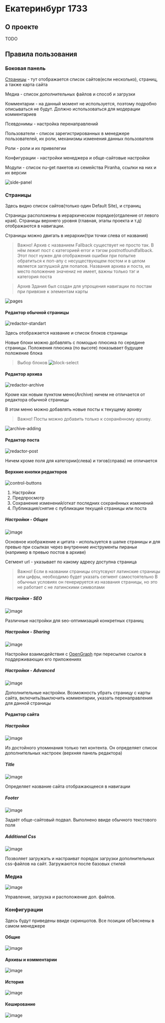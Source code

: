 # Екатеринбург 1733
## О проекте
TODO

## Правила пользования
### Боковая панель
[Страницы](#страницы) - тут отображается список сайтов(если несколько), страниц, а также карта сайта

Медиа - список дополнительных файлов и способ и загрузки
 
Комментарии - на данный момент не используется, поэтому подробно описываться не будут. Должно использоваться для модерации комментариев

Псевдонимы - настройка перенаправлений

Пользователи - список зарегистрированных в менеджере пользователей, их роли, механизмы изменения данных пользователя

Роли - роли и их привелегии

Конфигурации - настройки менеджера и обще-сайтовые настройки

Модули - список nu-get пакетов из семейства Piranha, ссылки на них и их версии

![side-panel](https://user-images.githubusercontent.com/81422677/142752843-a59b909f-6f18-44e9-bbd4-b67fc63df953.png)

### Страницы

Здесь видно список сайтов(только один Default Site), и страниц

Страницы расположены в иерархическом порядке(отдаление от левого края). Страницы верхнего уровня (главная, этапы проекта и т.д) отображаются в навигации.

Страницы можно двигать в иерархии(три точки слева от названия)

>Важно! Архив с названием Fallback существует не просто так. В нём лежит пост с категорией error и тэгом postnotfoundfallback. 
Этот пост нужен для отображения ошибки при попытке обратиться к поп-апу с несуществующем постом и в целом является заглушкой для попапов.
Названия архива и поста, их место положение значениz не имеет, важны только тэг и категория поста

>Архив Здания был создан для упрощения навигации по постам при привязке к элементам карты

![pages](https://user-images.githubusercontent.com/81422677/142768619-59a25ae1-fd89-42ac-b396-64fb449dfaa1.png)

#### Редактор обычной страницы

![redactor-standart](https://user-images.githubusercontent.com/81422677/142769164-b1ca51e9-6d2c-4bec-86f2-03c8db9aad34.png)

Здесь отображается название и список блоков страницы

Новые блоки можно добавлять с помощью плюсика по середине страницы. Положения плюсика (по высоте) показывает будущее положение блока

>Выбор блоков
![block-select](https://user-images.githubusercontent.com/81422677/142769286-60170df5-aa53-4abf-9d85-dceba0aaf27f.png)

#### Редактор архива

![redactor-archive](https://user-images.githubusercontent.com/81422677/142769329-bca6130f-7127-4654-9e37-d6146b2f9280.png)

Кроме как новым пунктом меню(Archive) ничем не отличается от редактора обычной страницы

В этом меню можно добавлять новые посты к текущему архиву

>Важно! Посты можно добавить только к сохранённому архиву.

![archive-adding](https://user-images.githubusercontent.com/81422677/142769434-5a656968-0009-45bc-b754-c9fad8dcde8d.png)

#### Редактор поста

![redactor-post](https://user-images.githubusercontent.com/81422677/142769563-1d36bce1-7718-48a2-81d3-15cd93949fba.png)

Ничем кроме поля для категории(слева) и тэгов(справа) не отличается

#### Верхние кнопки редакторов

![control-buttons](https://user-images.githubusercontent.com/81422677/142769700-9c70bc1b-f83c-401e-8b34-4f93758a4b48.png)

1. Настройки
2. Предпросмотр
3. Сохранение изменений/откат последних сохранённых изменений
4. Публикация/снятие с публикации текущей страницы или поста

##### Настройки - Общее

![image](https://user-images.githubusercontent.com/81422677/142769797-8a43e6bc-caba-4f06-b56a-57b7b1a2c941.png)

Основное изображение и цитата - используется в шапке страницы и для превью при ссылках через внутренние инструменты пираньи (например в превью постов в архиве)

Сегмент url - указывает по какому адресу доступна страница
>Важно! Если в названии страницы отсутсвуют латинские страницы или цифры, необходимо будет указать сегмент самостоятельно
В обычных условиях он генерируется из названия страницы, но это не работает с не латинскими символами

##### Настройки - SEO

![image](https://user-images.githubusercontent.com/81422677/142770122-6c23906e-6e58-404c-9d8f-ed7b8b1fef42.png)

Различные настройки для seo-оптимизаций конкретных страниц


##### Настройки - Sharing

![image](https://user-images.githubusercontent.com/81422677/142770194-0a93150e-3ab1-444c-9420-54a9ee36f4a5.png)

Настройки взаимодействия с [OpenGraph](https://habr.com/ru/company/click/blog/492258/) при пересылке ссылок в поддерживающих его приложениях

##### Настройки - Advanced

![image](https://user-images.githubusercontent.com/81422677/142770360-f5d06adc-7f1c-4c3b-848d-a35f15692aa8.png)

Дополнительные настройки. Возможность убрать страницу с карты сайта, включить/выключить комментарии, указать перенаправления для данной страницы

#### Редактор сайта

##### Настройки
![image](https://user-images.githubusercontent.com/81422677/142770466-e4a640ec-daff-4777-bd8c-df8b32e5e048.png)

Из достойного упоминания только тип контента. Он определяет список дополнительных настроек (верхняя панель редактора)

##### Title

![image](https://user-images.githubusercontent.com/81422677/142770566-ff0b778c-4c3c-49dd-bad3-c7544ff19b25.png)

Определяет название сайта отображающееся в навигации

##### Footer

![image](https://user-images.githubusercontent.com/81422677/142771181-3898f001-ca41-4112-8327-0d0b85e6930c.png)

Задаёт обще-сайтовый подвал. Выполнено ввиде обычного текстового поля

##### Additional Css

![image](https://user-images.githubusercontent.com/81422677/142771234-59e51072-7f01-4bec-880e-00295aa85ab3.png)

Позволяет загружать и настраиват порядок загрузки дополнительных css-файлов на сайт. Загружаются после базовых стилей

### Медиа

![image](https://user-images.githubusercontent.com/81422677/142771315-75615641-f8b0-4dd1-ba0f-bed35805503f.png)

Управление, загрузка и расположение доп. файлов.

### Конфигурации
Здесь будут приведены ввиде скриншотов. Все позиции обЪяснены в самом менеджере
#### Общие

![image](https://user-images.githubusercontent.com/81422677/142771447-c37bd146-a86c-4dd3-9eac-12e2b115a7ff.png)

#### Архивы и комментарии

![image](https://user-images.githubusercontent.com/81422677/142771483-9f25f1a5-6f00-4084-9b78-dabb2dc3c49b.png)

#### История

![image](https://user-images.githubusercontent.com/81422677/142771502-f2ee509c-011b-4f7b-b8a2-720b1e74a196.png)

#### Кеширование

![image](https://user-images.githubusercontent.com/81422677/142771519-63658a8b-da42-4b1d-821e-589a10364b22.png)










